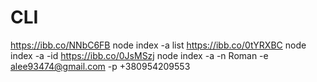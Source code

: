 # CLI
https://ibb.co/NNbC6FB    node index -a list
https://ibb.co/0tYRXBC    node index -a -id
https://ibb.co/0JsMSzj    node index -a -n Roman -e alee93474@gmail.com -p +380954209553

